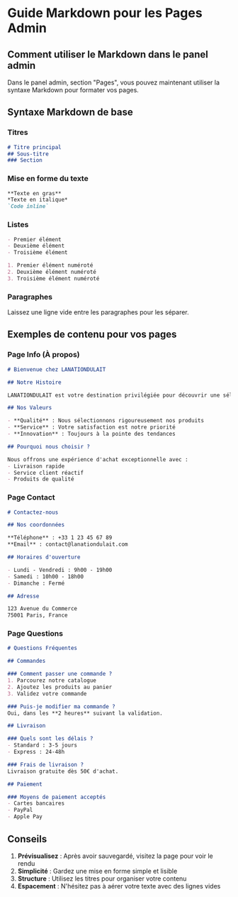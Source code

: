 # Guide Markdown pour les Pages Admin

## Comment utiliser le Markdown dans le panel admin

Dans le panel admin, section "Pages", vous pouvez maintenant utiliser la syntaxe Markdown pour formater vos pages.

## Syntaxe Markdown de base

### Titres
```markdown
# Titre principal
## Sous-titre
### Section
```

### Mise en forme du texte
```markdown
**Texte en gras**
*Texte en italique*
`Code inline`
```

### Listes
```markdown
- Premier élément
- Deuxième élément
- Troisième élément

1. Premier élément numéroté
2. Deuxième élément numéroté
3. Troisième élément numéroté
```

### Paragraphes
Laissez une ligne vide entre les paragraphes pour les séparer.

## Exemples de contenu pour vos pages

### Page Info (À propos)
```markdown
# Bienvenue chez LANATIONDULAIT

## Notre Histoire

LANATIONDULAIT est votre destination privilégiée pour découvrir une sélection unique de produits de qualité.

## Nos Valeurs

- **Qualité** : Nous sélectionnons rigoureusement nos produits
- **Service** : Votre satisfaction est notre priorité
- **Innovation** : Toujours à la pointe des tendances

## Pourquoi nous choisir ?

Nous offrons une expérience d'achat exceptionnelle avec :
- Livraison rapide
- Service client réactif
- Produits de qualité
```

### Page Contact
```markdown
# Contactez-nous

## Nos coordonnées

**Téléphone** : +33 1 23 45 67 89
**Email** : contact@lanationdulait.com

## Horaires d'ouverture

- Lundi - Vendredi : 9h00 - 19h00
- Samedi : 10h00 - 18h00
- Dimanche : Fermé

## Adresse

123 Avenue du Commerce
75001 Paris, France
```

### Page Questions
```markdown
# Questions Fréquentes

## Commandes

### Comment passer une commande ?
1. Parcourez notre catalogue
2. Ajoutez les produits au panier
3. Validez votre commande

### Puis-je modifier ma commande ?
Oui, dans les **2 heures** suivant la validation.

## Livraison

### Quels sont les délais ?
- Standard : 3-5 jours
- Express : 24-48h

### Frais de livraison ?
Livraison gratuite dès 50€ d'achat.

## Paiement

### Moyens de paiement acceptés
- Cartes bancaires
- PayPal
- Apple Pay
```

## Conseils

1. **Prévisualisez** : Après avoir sauvegardé, visitez la page pour voir le rendu
2. **Simplicité** : Gardez une mise en forme simple et lisible
3. **Structure** : Utilisez les titres pour organiser votre contenu
4. **Espacement** : N'hésitez pas à aérer votre texte avec des lignes vides
